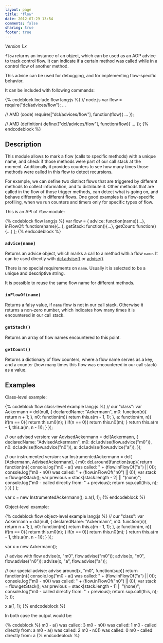 ```yaml
---
layout: page
title: "flow"
date: 2012-07-29 13:54
comments: false
sharing: true
footer: true
---
```


*Version 1.x*

`flow` returns an instance of an object, which can be used as an AOP advice
to track control flow. It can indicate if a certain method was called while
in a control flow of another method.

This advice can be used for debugging, and for implementing flow-specific
behavior.

It can be included with following commands:

{% codeblock Include flow lang:js %}
// node.js
var flow = require("dcl/advices/flow");
...

// AMD (code)
require(["dcl/advices/flow"], function(flow){
  ...
});

// AMD (definition)
define(["dcl/advices/flow"], function(flow){
  ...
});
{% endcodeblock %}

## Description

This module allows to mark a flow (calls to specific methods) with a unique name,
and check if those methods were part of our call stack at the moment.
Additionally it provides counters to see how many times those methods were called
in this flow to detect recursions.

For example, we can define two distinct flows that are triggered by different methods
to collect information, and to distribute it. Other methods that are called in
the flow of those trigger methods, can detect what is going on, and behave differently
in different flows. One good examples is a flow-specific profiling, when we run
counters and timers only for specific types of flow.

This is an API of `flow` module:

{% codeblock flow lang:js %}
var flow = {
  advice:   function(name){...},
  inFlowOf: function(name){...},
  getStack: function(){...},
  getCount: function(){...}
};
{% endcodeblock %}

### `advice(name)`

Returns an advice object, which marks a call to a method with a flow `name`.
It can be used directly with [dcl.advise()](/1.x/docs/dcl_js/advise/) or
[advise()](/1.x/docs/advise_js/advise/).

There is no special requirements on `name`. Usually it is selected to be a unique
and descriptive string.

It is possible to reuse the same flow name for different methods.

### `inFlowOf(name)`

Returns a falsy value, if `name` flow is not in our call stack. Otherwise it returns
a non-zero number, which indicates how many times it is encountered in our call stack.

### `getStack()`

Returns an array of flow names encountered to this point.

### `getCount()`

Returns a dictionary of flow counters, where a flow name serves as a key,
and a counter (how many times this flow was encountered in our call stack)
as a value.

## Examples

Class-level example:

{% codeblock flow class-level example lang:js %}
// our "class":
var Ackermann = dcl(null, {
  declaredName: "Ackermann",
  m0: function(n){
    return n + 1;
  },
  n0: function(m){
    return this.a(m - 1, 1);
  },
  a: function(m, n){
    if(m == 0){
      return this.m0(n);
    }
    if(n == 0){
      return this.n0(m);
    }
    return this.a(m - 1, this.a(m, n - 1));
  }
});

// our advised version:
var AdvisedAckermann = dcl(Ackermann, {
  declaredName: "AdvisedAckermann",
  m0: dcl.advise(flow.advice("m0")),
  n0: dcl.advise(flow.advice("n0")),
  a:  dcl.advise(flow.advice("a")),
});

// our instrumented version:
var InstrumentedAckermann = dcl(
  [Ackermann, AdvisedAckermann],
  {
    m0: dcl.around(function(sup){
      return function(n){
        console.log("m0 - a() was called: " + (flow.inFlowOf("a") || 0));
        console.log("m0 - n0() was called: " + (flow.inFlowOf("n0") || 0));
        var stack = flow.getStack();
        var previous = stack[stack.length - 2] || "(none)";
        console.log("m0 - called directly from: " + previous);
        return sup.call(this, n);
      }
    })
  }
);

var x = new InstrumentedAckermann();
x.a(1, 1);
{% endcodeblock %}

Object-level example:

{% codeblock flow object-level example lang:js %}
// our "class":
var Ackermann = dcl(null, {
  declaredName: "Ackermann",
  m0: function(n){
    return n + 1;
  },
  n0: function(m){
    return this.a(m - 1, 1);
  },
  a: function(m, n){
    if(m == 0){
      return this.m0(n);
    }
    if(n == 0){
      return this.n0(m);
    }
    return this.a(m - 1, this.a(m, n - 1));
  }
});

var x = new Ackermann();

// advise with flow
advise(x, "m0", flow.advise("m0"));
advise(x, "n0", flow.advise("n0"));
advise(x, "a",  flow.advise("a"));

// our special advise:
advise.around(x, "m0", function(sup){
  return function(n){
    console.log("m0 - a() was called: " + (flow.inFlowOf("a") || 0));
    console.log("m0 - n0() was called: " + (flow.inFlowOf("n0") || 0));
    var stack = flow.getStack();
    var previous = stack[stack.length - 1] || "(none)";
    console.log("m0 - called directly from: " + previous);
    return sup.call(this, n);
  };
});

x.a(1, 1);
{% endcodeblock %}

In both case the output would be:

{% codeblock %}
m0 - a() was called: 3
m0 - n0() was called: 1
m0 - called directly from: a
m0 - a() was called: 2
m0 - n0() was called: 0
m0 - called directly from: a
{% endcodeblock %}
